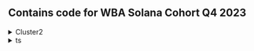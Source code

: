 ## Contains code for WBA Solana Cohort Q4 2023

<details>
  <summary>Cluster2</summary>
  
  - <details>
      <summary>Anchor-escrow</summary>

      - [multiples files here](https://github.com/Web3-Builders-Alliance/NiKHiL_Sol_Q423/tree/main/cluster2/anchor-escrow)

    </details>
    <details>
    <summary>Anchor-vault</summary>

    - [multiples files here](https://github.com/Web3-Builders-Alliance/NiKHiL_Sol_Q423/tree/main/cluster2/anchor-vault)

    </details>
    <details>
    <summary>Anchor-vote-solb</summary>

    - [multiples files here](https://github.com/Web3-Builders-Alliance/NiKHiL_Sol_Q423/tree/main/cluster2/anchor-vote-solb)

  </details>

</details>

<details>
  <summary>ts</summary>

- <details>
     <summary>cluster1</summary>

  - [multiples files here](https://github.com/Web3-Builders-Alliance/NiKHiL_Sol_Q423/tree/main/ts/cluster1)

   </details>
   <details>
   <summary>prereq</summary>

  - [multiples files here](https://github.com/Web3-Builders-Alliance/NiKHiL_Sol_Q423/tree/main/ts/prereq)

   </details>
   <details>
   <summary>tools</summary>

  - [multiples files here](https://github.com/Web3-Builders-Alliance/NiKHiL_Sol_Q423/tree/main/ts/tools)

  </details>

</details>
